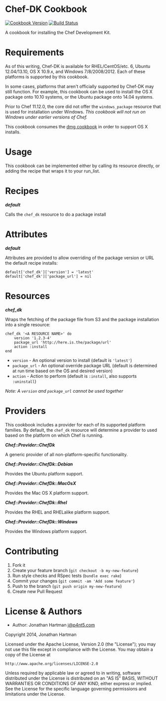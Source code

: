 Chef-DK Cookbook
================
[![Cookbook Version](http://img.shields.io/cookbook/v/chef-dk.svg)][cookbook]
[![Build Status](http://img.shields.io/travis/RoboticCheese/chef-dk-chef.svg)][travis]

[cookbook]: https://supermarket.getchef.com/cookbooks/chef-dk
[travis]: http://travis-ci.org/RoboticCheese/chef-dk-chef

A cookbook for installing the Chef Development Kit.

Requirements
============

As of this writing, Chef-DK is available for RHEL/CentOS/etc. 6, Ubuntu
12.04/13.10, OS X 10.9.x, and Windows 7/8/2008/2012. Each of these platforms
is supported by this cookbook.

In some cases, platforms that aren't officially supported by Chef-DK may still
function. For example, this cookbook can be used to install the OS X package
onto 10.10 systems, or the Ubuntu package onto 14.04 systems.

Prior to Chef 11.12.0, the core did not offer the `windows_package` resource
that is used for installation under Windows. _This cookbook will not run on
Windows under earlier versions of Chef._

This cookbook consumes the
[dmg cookbook](http://supermarket.getchef.com/cookbooks/dmg) in order to
support OS X installs.

Usage
=====

This cookbook can be implemented either by calling its resource directly, or
adding the recipe that wraps it to your run_list.

Recipes
=======

***default***

Calls the `chef_dk` resource to do a package install

Attributes
==========

***default***

Attributes are provided to allow overriding of the package version or URL the
default recipe installs:

    default['chef_dk']['version'] = 'latest'
    default['chef_dk']['package_url'] = nil

Resources
=========

***chef_dk***

Wraps the fetching of the package file from S3 and the package installation
into a single resource:

    chef_dk '<A RESOURCE NAME>' do
        version '1.2.3-4'
        package_url 'http://here.is.the/package/url'
        action :install
    end

* `version` - An optional version to install (default is `'latest'`)
* `package_url` - An optional override package URL (default is determined at
  run time based on the OS and desired version)
* `action` - Action to perform (default is `:install`, also supports
  `:uninstall`)

_Note: A `version` and `package_url` cannot be used together_

Providers
=========

This cookbook includes a provider for each of its supported platform families.
By default, the `chef_dk` resource will determine a provider to used based on
the platform on which Chef is running.

***Chef::Provider::ChefDk***

A generic provider of all non-platform-specific functionality.

***Chef::Provider::ChefDk::Debian***

Provides the Ubuntu platform support.

***Chef::Provider::ChefDk::MacOsX***

Provides the Mac OS X platform support.

***Chef::Provider::ChefDk::Rhel***

Provides the RHEL and RHELalike platform support.

***Chef::Provider::ChefDk::Windows***

Provides the Windows platform support.

Contributing
============

1. Fork it
2. Create your feature branch (`git checkout -b my-new-feature`)
3. Run style checks and RSpec tests (`bundle exec rake`)
4. Commit your changes (`git commit -am 'Add some feature'`)
5. Push to the branch (`git push origin my-new-feature`)
6. Create new Pull Request

License & Authors
=================
- Author: Jonathan Hartman <j@p4nt5.com>

Copyright 2014, Jonathan Hartman

Licensed under the Apache License, Version 2.0 (the "License");
you may not use this file except in compliance with the License.
You may obtain a copy of the License at

    http://www.apache.org/licenses/LICENSE-2.0

Unless required by applicable law or agreed to in writing, software
distributed under the License is distributed on an "AS IS" BASIS,
WITHOUT WARRANTIES OR CONDITIONS OF ANY KIND, either express or implied.
See the License for the specific language governing permissions and
limitations under the License.
